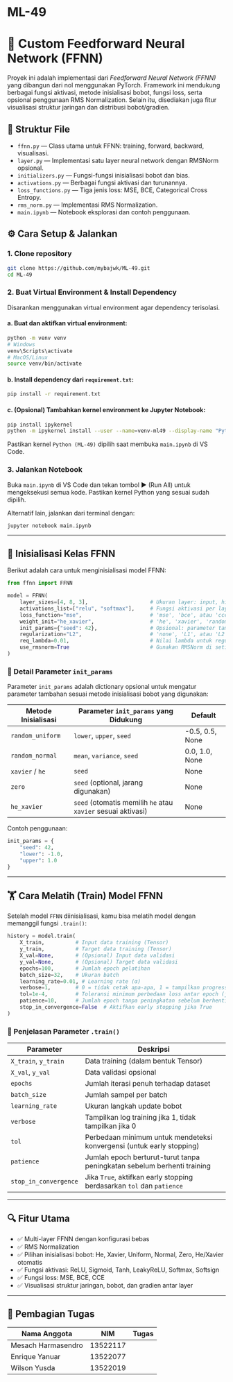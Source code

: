 # ML-49

# 🧠 Custom Feedforward Neural Network (FFNN)

Proyek ini adalah implementasi dari *Feedforward Neural Network (FFNN)* yang dibangun dari nol menggunakan PyTorch. Framework ini mendukung berbagai fungsi aktivasi, metode inisialisasi bobot, fungsi loss, serta opsional penggunaan RMS Normalization. Selain itu, disediakan juga fitur visualisasi struktur jaringan dan distribusi bobot/gradien.

## 📁 Struktur File

- `ffnn.py` — Class utama untuk FFNN: training, forward, backward, visualisasi.
- `layer.py` — Implementasi satu layer neural network dengan RMSNorm opsional.
- `initializers.py` — Fungsi-fungsi inisialisasi bobot dan bias.
- `activations.py` — Berbagai fungsi aktivasi dan turunannya.
- `loss_functions.py` — Tiga jenis loss: MSE, BCE, Categorical Cross Entropy.
- `rms_norm.py` — Implementasi RMS Normalization.
- `main.ipynb` — Notebook eksplorasi dan contoh penggunaan.

## ⚙️ Cara Setup & Jalankan

### 1. Clone repository

```bash
git clone https://github.com/mybajwk/ML-49.git
cd ML-49
```

### 2. Buat Virtual Environment & Install Dependency

Disarankan menggunakan virtual environment agar dependency terisolasi.

#### a. Buat dan aktifkan virtual environment:

```bash
python -m venv venv
# Windows
venv\Scripts\activate
# MacOS/Linux
source venv/bin/activate
```

#### b. Install dependency dari `requirement.txt`:

```bash
pip install -r requirement.txt
```

#### c. (Opsional) Tambahkan kernel environment ke Jupyter Notebook:

```bash
pip install ipykernel
python -m ipykernel install --user --name=venv-ml49 --display-name "Python (ML-49)"
```

Pastikan kernel `Python (ML-49)` dipilih saat membuka `main.ipynb` di VS Code.


### 3. Jalankan Notebook

Buka `main.ipynb` di VS Code dan tekan tombol ▶️ (Run All) untuk mengeksekusi semua kode. 
Pastikan kernel Python yang sesuai sudah dipilih.

Alternatif lain, jalankan dari terminal dengan:

```bash
jupyter notebook main.ipynb
```

---

## 🚀 Inisialisasi Kelas FFNN

Berikut adalah cara untuk menginisialisasi model FFNN:

```python
from ffnn import FFNN

model = FFNN(
    layer_sizes=[4, 8, 3],                    # Ukuran layer: input, hidden, output
    activations_list=["relu", "softmax"],     # Fungsi aktivasi per layer
    loss_function="mse",                      # 'mse', 'bce', atau 'cce'
    weight_init="he_xavier",                  # 'he', 'xavier', 'random_uniform', 'random_normal', 'zero', 'he_xavier'
    init_params={"seed": 42},                 # Opsional: parameter tambahan (mis. seed, lower, upper, mean, variance)
    regularization="L2",                      # 'none', 'L1', atau 'L2'
    req_lambda=0.01,                          # Nilai lambda untuk regulasi
    use_rmsnorm=True                          # Gunakan RMSNorm di setiap layer
)
```
### 📌 Detail Parameter `init_params`

Parameter `init_params` adalah dictionary opsional untuk mengatur parameter tambahan sesuai metode inisialisasi bobot yang digunakan:

| Metode Inisialisasi  | Parameter `init_params` yang Didukung                    | Default         |
|----------------------|----------------------------------------------------------|-----------------|
| `random_uniform`     | `lower`, `upper`, `seed`                                 | -0.5, 0.5, None |
| `random_normal`      | `mean`, `variance`, `seed`                               | 0.0, 1.0, None  |
| `xavier` / `he`      | `seed`                                                   | None            |
| `zero`               | `seed` (optional, jarang digunakan)                      | None            |
| `he_xavier`          | `seed` (otomatis memilih `he` atau `xavier` sesuai aktivasi) | None        |

Contoh penggunaan:

```python
init_params = {
    "seed": 42,
    "lower": -1.0,
    "upper": 1.0
}
```


---

## 🏋️ Cara Melatih (Train) Model FFNN

Setelah model `FFNN` diinisialisasi, kamu bisa melatih model dengan memanggil fungsi `.train()`:

```python
history = model.train(
    X_train,          # Input data training (Tensor)
    y_train,          # Target data training (Tensor)
    X_val=None,       # (Opsional) Input data validasi
    y_val=None,       # (Opsional) Target data validasi
    epochs=100,       # Jumlah epoch pelatihan
    batch_size=32,    # Ukuran batch
    learning_rate=0.01, # Learning rate (α)
    verbose=1,        # 0 = tidak cetak apa-apa, 1 = tampilkan progress
    tol=1e-4,         # Toleransi minimum perbedaan loss antar epoch (jika early stopping aktif)
    patience=10,      # Jumlah epoch tanpa peningkatan sebelum berhenti (jika early stopping aktif)
    stop_in_convergence=False  # Aktifkan early stopping jika True
)
```

### 📌 Penjelasan Parameter `.train()`

| Parameter            | Deskripsi                                                                 |
|----------------------|---------------------------------------------------------------------------|
| `X_train`, `y_train` | Data training (dalam bentuk Tensor)                                       |
| `X_val`, `y_val`     | Data validasi opsional                                                    |
| `epochs`             | Jumlah iterasi penuh terhadap dataset                                     |
| `batch_size`         | Jumlah sampel per batch                                                   |
| `learning_rate`      | Ukuran langkah update bobot                                               |
| `verbose`            | Tampilkan log training jika 1, tidak tampilkan jika 0                     |
| `tol`                | Perbedaan minimum untuk mendeteksi konvergensi (untuk early stopping)     |
| `patience`           | Jumlah epoch berturut-turut tanpa peningkatan sebelum berhenti training   |
| `stop_in_convergence`| Jika `True`, aktifkan early stopping berdasarkan `tol` dan `patience`     |


---

## 🔍 Fitur Utama

- ✅ Multi-layer FFNN dengan konfigurasi bebas
- ✅ RMS Normalization
- ✅ Pilihan inisialisasi bobot: He, Xavier, Uniform, Normal, Zero, He/Xavier otomatis
- ✅ Fungsi aktivasi: ReLU, Sigmoid, Tanh, LeakyReLU, Softmax, Softsign
- ✅ Fungsi loss: MSE, BCE, CCE
- ✅ Visualisasi struktur jaringan, bobot, dan gradien antar layer

---

## 👥 Pembagian Tugas

| Nama Anggota         | NIM           | Tugas                                                                 |
|----------------------|---------------|-----------------------------------------------------------------------|
| Mesach Harmasendro   | 13522117     |                                                                      |
| Enrique Yanuar       | 13522077     |                                                                      |
| Wilson Yusda         | 13522019     |                                                                      |


